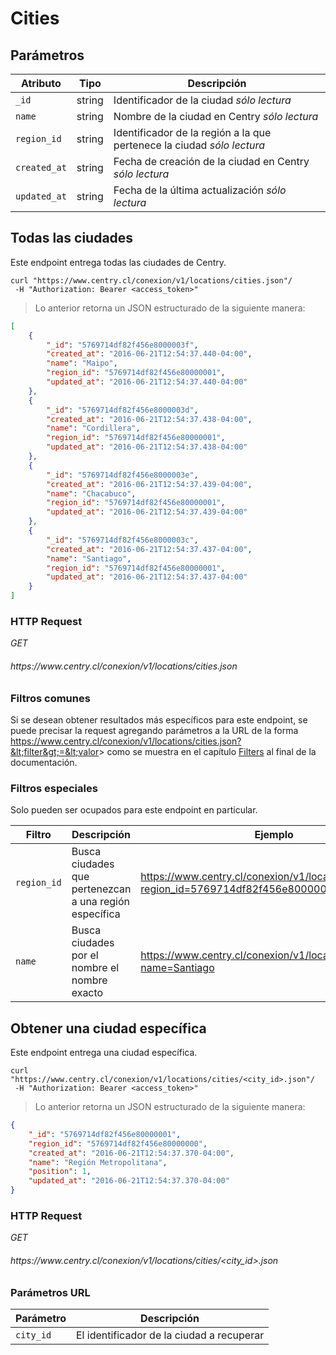 # Cities

## Parámetros

Atributo     | Tipo    | Descripción                                                                            
------------ | ------- | -----------
`_id`        | string  | Identificador de la ciudad <i class="label label-info">sólo lectura</i>
`name`       | string  | Nombre de la ciudad en Centry <i class="label label-info">sólo lectura</i>
`region_id`  | string  | Identificador de la región a la que pertenece la ciudad <i class="label label-info">sólo lectura</i>
`created_at` | string  | Fecha de creación de la ciudad en Centry <i class="label label-info">sólo lectura</i>
`updated_at` | string  | Fecha de la última actualización <i class="label label-info">sólo lectura</i>

## Todas las ciudades

Este endpoint entrega todas las ciudades de Centry.

```shell
curl "https://www.centry.cl/conexion/v1/locations/cities.json"/
 -H "Authorization: Bearer <access_token>"
```

> Lo anterior retorna un JSON estructurado de la siguiente manera:

```json
[
    {
        "_id": "5769714df82f456e8000003f",
        "created_at": "2016-06-21T12:54:37.440-04:00",
        "name": "Maipo",
        "region_id": "5769714df82f456e80000001",
        "updated_at": "2016-06-21T12:54:37.440-04:00"
    },
    {
        "_id": "5769714df82f456e8000003d",
        "created_at": "2016-06-21T12:54:37.438-04:00",
        "name": "Cordillera",
        "region_id": "5769714df82f456e80000001",
        "updated_at": "2016-06-21T12:54:37.438-04:00"
    },
    {
        "_id": "5769714df82f456e8000003e",
        "created_at": "2016-06-21T12:54:37.439-04:00",
        "name": "Chacabuco",
        "region_id": "5769714df82f456e80000001",
        "updated_at": "2016-06-21T12:54:37.439-04:00"
    },
    {
        "_id": "5769714df82f456e8000003c",
        "created_at": "2016-06-21T12:54:37.437-04:00",
        "name": "Santiago",
        "region_id": "5769714df82f456e80000001",
        "updated_at": "2016-06-21T12:54:37.437-04:00"
    }
]
```

### HTTP Request

<div class="api-endpoint">
  <div class="endpoint-data">
    <i class="label label-get">GET</i>
    <h6> https://www.centry.cl/conexion/v1/locations/cities.json </h6>
  </div>
</div>

### Filtros comunes

Si se desean obtener resultados más específicos para este endpoint, se puede
precisar la request agregando parámetros a la URL de la forma
https://www.centry.cl/conexion/v1/locations/cities.json?&lt;filter&gt;=&lt;valor&gt;
como se muestra en el capítulo [Filters](#filters) al final de la documentación.

### Filtros especiales

Solo pueden ser ocupados para este endpoint en particular.

Filtro      | Descripción                                            | Ejemplo
----------- | ------------------------------------------------------ | -------
`region_id` | Busca ciudades que pertenezcan a una región específica | https://www.centry.cl/conexion/v1/locations/cities.json?region_id=5769714df82f456e80000001
`name`      | Busca ciudades por el nombre el nombre exacto          | https://www.centry.cl/conexion/v1/locations/cities.json?name=Santiago

## Obtener una ciudad específica

Este endpoint entrega una ciudad específica.

```shell
curl "https://www.centry.cl/conexion/v1/locations/cities/<city_id>.json"/
 -H "Authorization: Bearer <access_token>"
```

> Lo anterior retorna un JSON estructurado de la siguiente manera:

```json
{
    "_id": "5769714df82f456e80000001",
    "region_id": "5769714df82f456e80000000",
    "created_at": "2016-06-21T12:54:37.370-04:00",
    "name": "Región Metropolitana",
    "position": 1,
    "updated_at": "2016-06-21T12:54:37.370-04:00"
}
```

### HTTP Request

<div class="api-endpoint">
  <div class="endpoint-data">
    <i class="label label-get">GET</i>
    <h6> https://www.centry.cl/conexion/v1/locations/cities/&lt;city_id&gt;.json </h6>
  </div>
</div>

### Parámetros URL

Parámetro | Descripción
--------- | -----------
`city_id` | El identificador de la ciudad a recuperar
